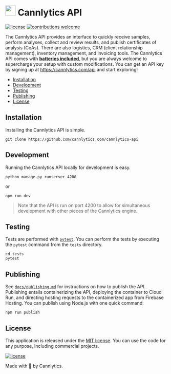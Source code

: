 # <img height="32" alt="" src="https://cannlytics.com/static/cannlytics_website/images/logos/cannlytics_calyx_detailed.svg"> Cannlytics API

[![license](https://img.shields.io/badge/License-MIT-brightgreen.svg)](https://opensource.org/licenses/MIT)
[![contributions welcome](https://img.shields.io/badge/contributions-welcome-brightgreen.svg)](https://github.com/cannlytics/cannlytics-api/fork)


The Cannlytics API provides an interface to quickly receive samples, perform analyses, collect and review results, and publish certificates of analysis (CoAs). There are also logistics, CRM (client relationship management), inventory management, and invoicing tools. The Cannlytics API comes with [**batteries included**](https://cannlytics.com/support/), but you are always welcome to supercharge your setup with custom modifications. You can get an API key by signing up at <https://cannlytics.com/api> and start exploring!

- [Installation](#installation)
- [Development](#development)
- [Testing](#testing)
- [Publishing](#publishing)
- [License](#license)

## Installation<a name="installation"></a>

Installing the Cannlytics API is simple.

```shell
git clone https://github.com/cannlytics.com/cannlytics-api
```

## Development<a name="development"></a>

Running the Cannlytics API locally for development is easy.

```shell
python manage.py runserver 4200
```

or

```shell
npm run dev
```

> Note that the API is run on port 4200 to allow for simultaneous development with other pieces of the Cannlytics engine.

## Testing<a name="testing"></a>

Tests are performed with [`pytest`](https://docs.pytest.org/en/stable/). You can perform the tests by executing the `pytest` command from the `tests` directory.

```shell
cd tests
pytest
```

## Publishing<a name="publishing"></a>

See [`docs/publishing.md`](docs/publishing.md) for instructions on how to publish the API. Publishing entails containerizing the API, deploying the container to Cloud Run, and directing hosting requests to the containerized app from Firebase Hosting. You can publish using Node.js with one quick command:

```shell
npm run publish
```

## License <a name="license"></a>

This application is released under the [MIT license](LICENSE.md). You can use the code for any purpose, including commercial projects.

[![license](https://img.shields.io/badge/License-MIT-brightgreen.svg)](https://opensource.org/licenses/MIT)

Made with 💖 by Cannlytics.
